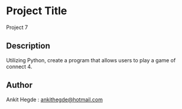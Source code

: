 # Project Title

Project 7

## Description

Utilizing Python, create a program that allows users to play a game of connect 4.

## Author

Ankit Hegde : ankithegde@hotmail.com

